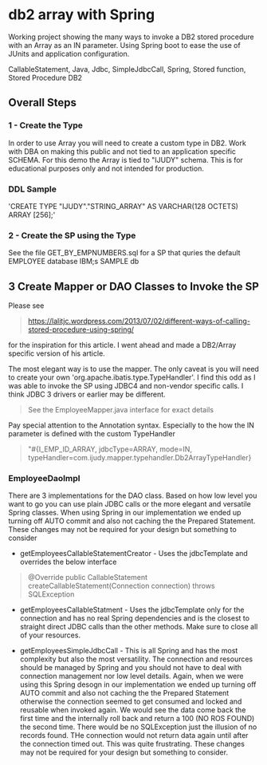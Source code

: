 # db2 array with Spring

Working project showing the many ways to invoke a DB2 stored procedure with an Array as an IN parameter. Using Spring boot to ease the
use of JUnits and application configuration.

CallableStatement, Java, Jdbc, SimpleJdbcCall, Spring, Stored function, Stored Procedure DB2
  
## Overall Steps

### 1 - Create the Type
In order to use Array you will need to create a custom type in DB2.  Work with DBA on making this public and not tied to an application specific SCHEMA. For this demo the Array is tied to "IJUDY" schema.  This is for educational purposes only and not intended for production.

### DDL Sample
 'CREATE TYPE "IJUDY"."STRING_ARRAY" AS VARCHAR(128 OCTETS) ARRAY [256];'
 
### 2 - Create the SP using the Type
See the file GET_BY_EMPNUMBERS.sql for a SP that quries the default EMPLOYEE database IBM;s SAMPLE db

## 3 Create Mapper or DAO Classes to Invoke the SP

Please see 

> https://lalitjc.wordpress.com/2013/07/02/different-ways-of-calling-stored-procedure-using-spring/ 

for the inspiration for this article. I went ahead and made a DB2/Array specific version of his article.

The most elegant way is to use the mapper. The only caveat is you will need to create your own 'org.apache.ibatis.type.TypeHandler'. I find this odd as I was able to invoke the SP using JDBC4 and non-vendor specific calls. I think JDBC 3 drivers or earlier may be different.

> See the EmployeeMapper.java interface for exact details

Pay special attention to the Annotation syntax. Especially to the how the IN parameter is defined with the custom TypeHandler
> "#{I_EMP_ID_ARRAY,	jdbcType=ARRAY,		mode=IN,  typeHandler=com.ijudy.mapper.typehandler.Db2ArrayTypeHandler}

### EmployeeDaoImpl
There are 3 implementations for the DAO class. Based on how low level you want to go you can use plain JDBC calls or the more elegant and versatile Spring classes. When using Spring in our implementation we ended up turning off AUTO commit and also not caching the the Prepared Statement.  These changes may not be required for your design but something to consider

- getEmployeesCallableStatementCreator - Uses the jdbcTemplate and overrides the below interface

>@Override
>public CallableStatement createCallableStatement(Connection connection) throws SQLException

- getEmployeesCallableStatment - Uses the jdbcTemplate only for the connection and has no real Spring dependencies and is the closest to straight 
direct JDBC calls than the other methods. Make sure to close all of your resources.

- getEmployeesSimpleJdbcCall - This is all Spring and has the most complexity but also the most versatility. The connection and resources should be managed by Spring and you should not have to deal with connection management nor low level details. Again, when we were using this Spring desogn in our implementation we ended up turning off AUTO commit and also not caching the the Prepared Statement otherwise the connection seemed to get consumed and locked and reusable when invoked again. We would see the data come back the first time and the internally roll back and return a 100 (NO ROS FOUND) the second time. There would be no SQLException just the illusion of no records found. THe connection would not return data again until after the connection timed out.  This was quite frustrating.  These changes may not be required for your design but something to consider.

